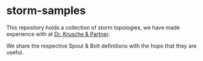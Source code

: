 storm-samples
=============

This repository holds a collection of storm topologies, we have made experience with at 
[Dr. Krusche & Partner](http://www.dr-kruscheundpartner.de). 

We share the respective Spout & Bolt definitions with the hope that they are useful.
